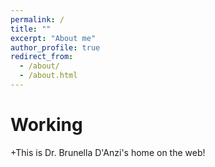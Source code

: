 ```yaml
---
permalink: /
title: ""
excerpt: "About me"
author_profile: true
redirect_from: 
  - /about/
  - /about.html
---
```


Working
======
+This is Dr. Brunella D'Anzi's home on the web!

